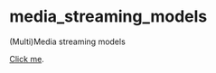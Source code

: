 # media_streaming_models
(Multi)Media streaming models

[Click me](https://cdn.rawgit.com/vicente-gonzalez-ruiz/media_streaming_models/master/index.html).
